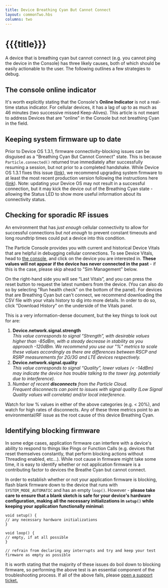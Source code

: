 ```yaml
---
title: Device Breathing Cyan But Cannot Connect
layout: commonTwo.hbs
columns: two
---
```


# {{{title}}}
A device that is breathing cyan but cannot connect (e.g. you cannot ping the device in the Console) has three likely causes, both of which should be easily actionable to the user. The following outlines a few strategies to debug.

## The console online indicator

It's worth explicitly stating that the Console's **Online Indicator** is not a real-time status indicator. For cellular devices, it has a lag of up to as much as 46 minutes (two successive missed Keep-Alives). This article is not meant to address Devices that are "online" in the Console but not breathing Cyan in the field.

## Keeping system firmware up to date

Prior to Device OS 1.3.1, firmware connectivity-blocking issues can be disguised as a "Breathing Cyan But Cannot Connect" state. This is because `Particle.connected()` returned true immediately after successfully resuming a session, but not prior to a completed handshake. While Device OS 1.3.1 fixes this issue ([link](https://github.com/particle-iot/device-os/pull/1825)), we recommend upgrading system firmware to at least the most recent production version following the instructions here ([link](/reference/device-os/versions/#sts=Device%20OS%20Versions,%20Upgrades,%20and%20Downgrades)). Note: updating your Device OS may not result in a successful connection, but it may kick the device out of the Breathing Cyan state - allowing the Status LED to show more useful information about its connectivity status. 

## Checking for sporadic RF issues

An environment that has _just enough_ cellular connectivity to allow for successful connections but _not enough_ to prevent constant timeouts and long roundtrip times could put a device into this condition.   
  
The Particle Console provides you with current and historical Device Vitals that are helpful in debugging cellular connections. To see Device Vitals, head to [the console](https://console.particle.io/devices), and click on the device you are interested in. **These values will not appear if the device has never connected in the past** \- if this is the case, please skip ahead to "Sim Management" below.  
  
On the right-hand side you will see “Last Vitals”, and you can press the reset button to request the latest numbers from the device. (You can also do so by selecting "Run health check" on the bottom of the panel). For devices that are Breathing Cyan but can't connect, we recommend downloading the CSV file with your vitals history to dig into more details. In order to do so, click "Download History" on the underside of the Vitals panel.  
  
This is a very information-dense document, but the key things to look out for are:

1. **Device.network.signal.strength**  
_This value corresponds to signal “Strength”, with desirable values higher than -85dBm, with a steady decrease in stability as you approach -120dBm. We recommend you use our "%" metrics to scale these values accordingly as there are differences between RSCP and RSRP measurements for 2G/3G and LTE devices respectively._
2. **Device.network.signal.quality**  
_This value corresponds to signal “Quality”, lower values (< -14dBm) may indicate the device has trouble talking to the tower (eg. potentially due to interference)._
3. _Number of recent **disconnects** from the Particle Cloud._  
_Frequent disconnects can point to issues with signal quality (Low Signal Quality values will correlate) and/or local interference._

Watch for low % values in either of the above categories (e.g. < 20%), and watch for high rates of disconnects. Any of these three metrics point to an environmental/RF issue as the root cause of this device Breathing Cyan.

## Identifying blocking firmware

In some edge cases, application firmware can interfere with a device's ability to respond to things like Pings or Function Calls (e.g. devices that reset themselves constantly, that perform blocking actions without Threading enabled, etc...). While root cause in firmware might take some time, it is easy to identify whether or not application firmware is a contributing factor to devices the Breathe Cyan but cannot connect.  
  
In order to establish whether or not your application firmware is blocking, flash blank firmware down to the device that runs with `SYSTEM_MODE_AUTOMATIC` and has an empty `loop()`. However - **please take care to ensure that a blank sketch is safe for your device's hardware configuration, making all the necessary initializations in `setup()` while keeping your application functionally minimal:**

```
void setup() {  
// any necessary hardware initializations  
}  
  
void loop() {  
// empty, if at all possible  
}  
  
// refrain from declaring any interrupts and try and keep your test firmware as empty as possible
```

It is worth stating that the majority of these issues do boil down to blocking firmware, so performing the above test is an essential component of the troubleshooting process. If all of the above fails, please [open a support ticket.](https://support.particle.io)

